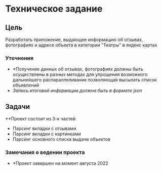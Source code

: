# Техническое задание
## Цель
Разработать приложение, выдающее информацию об отзывах, фотографиях и адресе объекта в категории "Театры" в яндекс картах
### Уточнения
+ *Получение данных об отзывах, фотографиях должны быть осуществлены в разных методах для упрощения возможного дальнейшего распараллеливания 
позволяющая высылать список объявлений 
+ *Запись итоговой информации должна быть в формате json*
## Задачи
**Проект состоит из 3-х частей
+ Парсинг вкладки с отзывами
+ Парсинг вкладки с картинками
+ Парсинг основного списка выдачи объектов


### Замечания о ведении проекта
+ *Проект завершен на момент августа 2022

